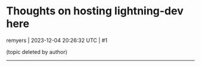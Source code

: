 # Thoughts on hosting lightning-dev here

remyers | 2023-12-04 20:26:32 UTC | #1

(topic deleted by author)

-------------------------

